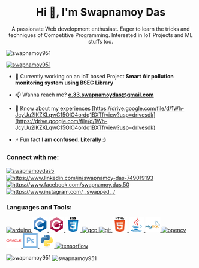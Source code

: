 <h1 align="center">Hi 👋, I'm Swapnamoy Das</h1>
<p align="center">A passionate Web development enthusiast. Eager to learn the tricks and techniques of Competitive Programming. Interested in IoT Projects and ML stuffs too.<p>

<p align="left"> <img src="https://komarev.com/ghpvc/?username=swapnamoy951&label=Profile%20views&color=0e75b6&style=flat" alt="swapnamoy951" /> </p>

<p align="left"> <a href="https://github.com/ryo-ma/github-profile-trophy"><img src="https://github-profile-trophy.vercel.app/?username=swapnamoy951" alt="swapnamoy951" /></a> </p>

- 🔭 Currently working on an IoT based Project **Smart Air pollution monitoring system using BSEC Library**

- 📫 Wanna reach me? **e.33.swapnamoydas@gmail.com**

- 📄 Know about my experiences [https://drive.google.com/file/d/1Wh-JcyUu2lKZKLqwC15OlO4ordq1BXTf/view?usp=drivesdk](https://drive.google.com/file/d/1Wh-JcyUu2lKZKLqwC15OlO4ordq1BXTf/view?usp=drivesdk)

- ⚡ Fun fact **I am confused. Literally :)**

<h3 align="left">Connect with me:</h3>
<p align="left">
<a href="https://twitter.com/swapnamoydas5" target="blank"><img align="center" src="https://raw.githubusercontent.com/rahuldkjain/github-profile-readme-generator/master/src/images/icons/Social/twitter.svg" alt="swapnamoydas5" height="30" width="40" /></a>
<a href="https://www.linkedin.com/in/swapnamoy-das-749019193" target="blank"><img align="center" src="https://raw.githubusercontent.com/rahuldkjain/github-profile-readme-generator/master/src/images/icons/Social/linked-in-alt.svg" alt="https://www.linkedin.com/in/swapnamoy-das-749019193" height="30" width="40" /></a>
<a href="https://www.facebook.com/swapnamoy.das.50" target="blank"><img align="center" src="https://raw.githubusercontent.com/rahuldkjain/github-profile-readme-generator/master/src/images/icons/Social/facebook.svg" alt="https://www.facebook.com/swapnamoy.das.50" height="30" width="40" /></a>
<a href="https://www.instagram.com/_.swapped._/" target="blank"><img align="center" src="https://raw.githubusercontent.com/rahuldkjain/github-profile-readme-generator/master/src/images/icons/Social/instagram.svg" alt="https://www.instagram.com/_.swapped._/" height="30" width="40" /></a>
</p>

<h3 align="left">Languages and Tools:</h3>
<p align="left"> <a href="https://www.arduino.cc/" target="_blank" rel="noreferrer"> <img src="https://cdn.worldvectorlogo.com/logos/arduino-1.svg" alt="arduino" width="40" height="40"/> </a> <a href="https://www.cprogramming.com/" target="_blank" rel="noreferrer"> <img src="https://raw.githubusercontent.com/devicons/devicon/master/icons/c/c-original.svg" alt="c" width="40" height="40"/> </a> <a href="https://www.w3schools.com/cpp/" target="_blank" rel="noreferrer"> <img src="https://raw.githubusercontent.com/devicons/devicon/master/icons/cplusplus/cplusplus-original.svg" alt="cplusplus" width="40" height="40"/> </a> <a href="https://www.w3schools.com/css/" target="_blank" rel="noreferrer"> <img src="https://raw.githubusercontent.com/devicons/devicon/master/icons/css3/css3-original-wordmark.svg" alt="css3" width="40" height="40"/> </a> <a href="https://cloud.google.com" target="_blank" rel="noreferrer"> <img src="https://www.vectorlogo.zone/logos/google_cloud/google_cloud-icon.svg" alt="gcp" width="40" height="40"/> </a> <a href="https://git-scm.com/" target="_blank" rel="noreferrer"> <img src="https://www.vectorlogo.zone/logos/git-scm/git-scm-icon.svg" alt="git" width="40" height="40"/> </a> <a href="https://www.w3.org/html/" target="_blank" rel="noreferrer"> <img src="https://raw.githubusercontent.com/devicons/devicon/master/icons/html5/html5-original-wordmark.svg" alt="html5" width="40" height="40"/> </a> <a href="https://www.java.com" target="_blank" rel="noreferrer"> <img src="https://raw.githubusercontent.com/devicons/devicon/master/icons/java/java-original.svg" alt="java" width="40" height="40"/> </a> <a href="https://www.mysql.com/" target="_blank" rel="noreferrer"> <img src="https://raw.githubusercontent.com/devicons/devicon/master/icons/mysql/mysql-original-wordmark.svg" alt="mysql" width="40" height="40"/> </a> <a href="https://opencv.org/" target="_blank" rel="noreferrer"> <img src="https://www.vectorlogo.zone/logos/opencv/opencv-icon.svg" alt="opencv" width="40" height="40"/> </a> <a href="https://www.oracle.com/" target="_blank" rel="noreferrer"> <img src="https://raw.githubusercontent.com/devicons/devicon/master/icons/oracle/oracle-original.svg" alt="oracle" width="40" height="40"/> </a> <a href="https://www.photoshop.com/en" target="_blank" rel="noreferrer"> <img src="https://raw.githubusercontent.com/devicons/devicon/master/icons/photoshop/photoshop-line.svg" alt="photoshop" width="40" height="40"/> </a> <a href="https://www.python.org" target="_blank" rel="noreferrer"> <img src="https://raw.githubusercontent.com/devicons/devicon/master/icons/python/python-original.svg" alt="python" width="40" height="40"/> </a> <a href="https://www.tensorflow.org" target="_blank" rel="noreferrer"> <img src="https://www.vectorlogo.zone/logos/tensorflow/tensorflow-icon.svg" alt="tensorflow" width="40" height="40"/> </a> </p>

<p><img align="left" src="https://github-readme-stats.vercel.app/api/top-langs?username=swapnamoy951&show_icons=true&locale=en&layout=compact" alt="swapnamoy951" /></p>

<p>&nbsp;<img align="center" src="https://github-readme-stats.vercel.app/api?username=swapnamoy951&show_icons=true&locale=en" alt="swapnamoy951" /></p>
